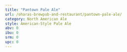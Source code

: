 ```yaml
---
title: "Pantown Pale Ale"
url: /oharas-brewpub-and-restaurant/pantown-pale-ale/
category: North American Ale
style: American-Style Pale Ale
abv: 0
ibu: 0
srm: 0
upc: 0
---
```


